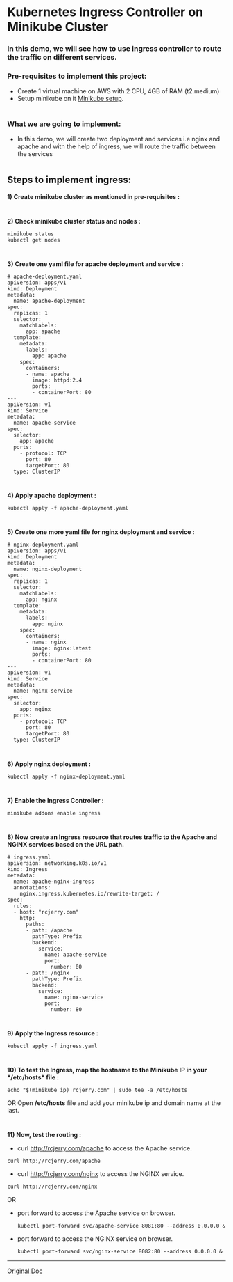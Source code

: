 # Kubernetes Ingress Controller on Minikube Cluster



### In this demo, we will see how to use ingress controller to route the traffic on different services.



### Pre-requisites to implement this project:



- Create 1 virtual machine on AWS with 2 CPU, 4GB of RAM (t2.medium)
- Setup minikube on it [Minikube setup](https://github.com/rajatchauhan-git/kubernetes_zero_to_hero/blob/master/Day%201/README.md).

# 

### What we are going to implement:



- In this demo, we will create two deployment and services i.e nginx and apache and with the help of ingress, we will route the traffic between the services

# 

## Steps to implement ingress:



**1) Create minikube cluster as mentioned in pre-requisites :**

# 

**2) Check minikube cluster status and nodes :**

```
minikube status
kubectl get nodes
```



# 

**3) Create one yaml file for apache deployment and service :**

```
# apache-deployment.yaml
apiVersion: apps/v1
kind: Deployment
metadata:
  name: apache-deployment
spec:
  replicas: 1
  selector:
    matchLabels:
      app: apache
  template:
    metadata:
      labels:
        app: apache
    spec:
      containers:
      - name: apache
        image: httpd:2.4
        ports:
        - containerPort: 80
---
apiVersion: v1
kind: Service
metadata:
  name: apache-service
spec:
  selector:
    app: apache
  ports:
    - protocol: TCP
      port: 80
      targetPort: 80
  type: ClusterIP
```



# 

**4) Apply apache deployment :**

```
kubectl apply -f apache-deployment.yaml
```



# 

**5) Create one more yaml file for nginx deployment and service :**

```
# nginx-deployment.yaml
apiVersion: apps/v1
kind: Deployment
metadata:
  name: nginx-deployment
spec:
  replicas: 1
  selector:
    matchLabels:
      app: nginx
  template:
    metadata:
      labels:
        app: nginx
    spec:
      containers:
      - name: nginx
        image: nginx:latest
        ports:
        - containerPort: 80
---
apiVersion: v1
kind: Service
metadata:
  name: nginx-service
spec:
  selector:
    app: nginx
  ports:
    - protocol: TCP
      port: 80
      targetPort: 80
  type: ClusterIP
```



# 

**6) Apply nginx deployment :**

```
kubectl apply -f nginx-deployment.yaml
```



# 

**7) Enable the Ingress Controller :**

```
minikube addons enable ingress
```



# 

**8) Now create an Ingress resource that routes traffic to the Apache and NGINX services based on the URL path.**

```
# ingress.yaml
apiVersion: networking.k8s.io/v1
kind: Ingress
metadata:
  name: apache-nginx-ingress
  annotations:
    nginx.ingress.kubernetes.io/rewrite-target: /
spec:
  rules:
  - host: "rcjerry.com"
    http:
      paths:
      - path: /apache
        pathType: Prefix
        backend:
          service:
            name: apache-service
            port:
              number: 80
      - path: /nginx
        pathType: Prefix
        backend:
          service:
            name: nginx-service
            port:
              number: 80
```



# 

**9) Apply the Ingress resource :**

```
kubectl apply -f ingress.yaml
```



# 

**10) To test the Ingress, map the hostname to the Minikube IP in your \*/etc/hosts\* file :**

```
echo "$(minikube ip) rcjerry.com" | sudo tee -a /etc/hosts
```



OR Open **/etc/hosts** file and add your minikube ip and domain name at the last.

# 

**11) Now, test the routing :**

- curl http://rcjerry.com/apache to access the Apache service.

```
curl http://rcjerry.com/apache
```



- curl http://rcjerry.com/nginx to access the NGINX service.

```
curl http://rcjerry.com/nginx
```



OR

- port forward to access the Apache service on browser.

  ```
  kubectl port-forward svc/apache-service 8081:80 --address 0.0.0.0 &
  ```

  

- port forward to access the NGINX service on browser.

  ```
  kubectl port-forward svc/nginx-service 8082:80 --address 0.0.0.0 &
  ```

------

<u>[Original Doc](https://github.com/LondheShubham153/kubestarter/tree/main/Ingress)</u>

